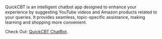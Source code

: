 QuickCBT is an intelligent chatbot app designed to enhance your experience by suggesting YouTube videos and Amazon products related to your queries. It provides seamless, topic-specific assistance, making learning and shopping more convenient.

Check Out: [QuickCBT ChatBot](https://drive.google.com/file/d/1MVY7ThvnxU3xOrsSROkz6e7GFcrHxwiH/view).

